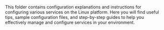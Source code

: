 This folder contains configuration explanations and instructions for configuring various services on the Linux platform. 
Here you will find useful tips, sample configuration files, and step-by-step guides to help you effectively manage and configure services in your environment.

